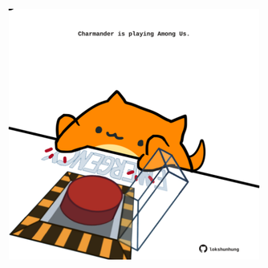 <!-- built at 20/06/2021, 16:06:24 UTC -->
<p align="center">
  <img width="500" height="500" src="./ReadmeImage.svg">
</p>
